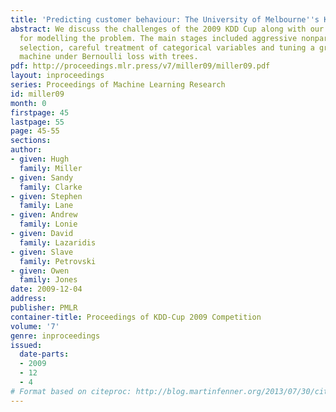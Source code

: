 ```yaml
---
title: 'Predicting customer behaviour: The University of Melbourne''s KDD Cup report'
abstract: We discuss the challenges of the 2009 KDD Cup along with our ideas and methodologies
  for modelling the problem. The main stages included aggressive nonparametric feature
  selection, careful treatment of categorical variables and tuning a gradient boosting
  machine under Bernoulli loss with trees.
pdf: http://proceedings.mlr.press/v7/miller09/miller09.pdf
layout: inproceedings
series: Proceedings of Machine Learning Research
id: miller09
month: 0
firstpage: 45
lastpage: 55
page: 45-55
sections: 
author:
- given: Hugh
  family: Miller
- given: Sandy
  family: Clarke
- given: Stephen
  family: Lane
- given: Andrew
  family: Lonie
- given: David
  family: Lazaridis
- given: Slave
  family: Petrovski
- given: Owen
  family: Jones
date: 2009-12-04
address: 
publisher: PMLR
container-title: Proceedings of KDD-Cup 2009 Competition
volume: '7'
genre: inproceedings
issued:
  date-parts:
  - 2009
  - 12
  - 4
# Format based on citeproc: http://blog.martinfenner.org/2013/07/30/citeproc-yaml-for-bibliographies/
---
```

